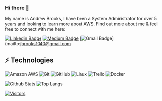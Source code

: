 <!-- LUIT GitHub Profile Template -->

<!-- Keep "Hi there" or replace it with a greeting of your own! -->

### Hi there 👋

<!-- Introduce yourself and give a brief introduction about yourself here.  Also include what tech you're interested in and what you are currently learning -->
My name is Andrew Brooks, I have been a System Administrator for over 5 years and looking to learn more about AWS.
Find out more about me & feel free to connect with me here:

<!-- Replace the fields below with the information requested. Remember to remove the encapsulating <> characters. For spaces in names, use %20 (e.g. Broadus%20Palmer) -->

[![Linkedin Badge](https://img.shields.io/badge/-Andrew%20Brooks-blue?style=flat-square&logo=Linkedin&logoColor=white&link=https://www.linkedin.com/in/andrew-brooks-b1549529/)](https://www.linkedin.com/in/andrew-brooks-b1549529/)
[![Medium Badge](https://img.shields.io/badge/Andrew%20Brooks-12100E?style=flat-square&logo=medium&logoColor=white&link=https://medium.com/@jbrooks1040)](https://medium.com/@jbrooks1040)
[![Gmail Badge](https://img.shields.io/badge/-jbrooks1040@gmail.com-c14438?style=flat-square&logo=Gmail&logoColor=white&link=mailto:jbrooks1040@gmail.com)](mailto:jbrooks1040@gmail.com

## ⚡ Technologies

<!-- Check out the Badges folder for more badges -->

![Amazon AWS](https://img.shields.io/badge/Amazon%20AWS-232F3E?style=flat-square&logo=amazon-aws)
![Git](https://img.shields.io/badge/-Git-black?style=flat-square&logo=git)
![GitHub](https://img.shields.io/badge/-GitHub-181717?style=flat-square&logo=github)
![Linux](https://img.shields.io/badge/Linux-FCC624?style=flat-square&logo=linux&logoColor=black)
![Trello](https://img.shields.io/badge/Trello-%23026AA7.svg?style=flat-square&logo=Trello&logoColor=white)
![Docker](https://img.shields.io/badge/docker-%230db7ed.svg?style=for-the-badge&logo=docker&logoColor=white)


<!-- Replace the fields below with the information requested. Remember to remove the encapsulating <> characters. -->

![Github Stats](https://github-readme-stats.vercel.app/api?username=mrfstop&count_private=true&show_icons=true&include_all_commits=true)
![Top Langs](https://github-readme-stats.vercel.app/api/top-langs/?username=mrfstop&hide=TeX&layout=compact)


[![Visitors](https://api.visitorbadge.io/api/visitors?path=mrfstop%2Fmrfstop&label=VISITORS&countColor=%23263759)](https://visitorbadge.io/status?path=mrfstop%2Fmrfstop)
